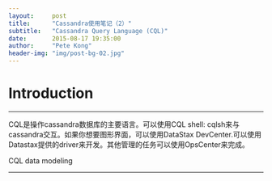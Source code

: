 ```yaml
---
layout:     post
title:      "Cassandra使用笔记（2）"
subtitle:   "Cassandra Query Language (CQL)"
date:       2015-08-17 19:35:00
author:     "Pete Kong"
header-img: "img/post-bg-02.jpg"
---
```

# Introduction
______________________
CQL是操作cassandra数据库的主要语言。可以使用CQL shell: cqlsh来与cassandra交互。如果你想要图形界面，可以使用DataStax DevCenter.可以使用Datastax提供的driver来开发。其他管理的任务可以使用OpsCenter来完成。

CQL data modeling
_______________________

